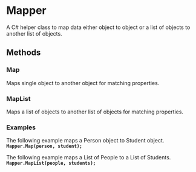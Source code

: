 # Mapper
A C# helper class to map data either object to object or a list of objects to another list of objects.

## Methods
### Map
Maps single object to another object for matching properties.

### MapList
Maps a list of objects to another list of objects for matching properties.

### Examples

The following example maps a Person object to Student object.
<br/><b><code>Mapper.Map(person, student);</code></b>

The following example maps a List of People to a List of Students.
<br/><b><code>Mapper.MapList(people, students);</code></b>
